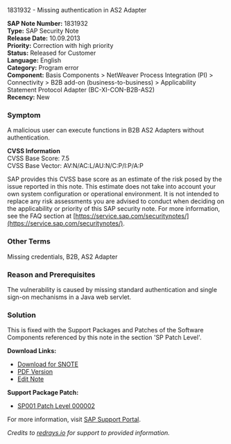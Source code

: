 1831932 - Missing authentication in AS2 Adapter

**SAP Note Number:** 1831932  
**Type:** SAP Security Note  
**Release Date:** 10.09.2013  
**Priority:** Correction with high priority  
**Status:** Released for Customer  
**Language:** English  
**Category:** Program error  
**Component:** Basis Components > NetWeaver Process Integration (PI) > Connectivity > B2B add-on (business-to-business) > Applicability Statement Protocol Adapter (BC-XI-CON-B2B-AS2)  
**Recency:** New  

### Symptom

A malicious user can execute functions in B2B AS2 Adapters without authentication.

**CVSS Information**  
CVSS Base Score: 7.5  
CVSS Base Vector: AV:N/AC:L/AU:N/C:P/I:P/A:P

SAP provides this CVSS base score as an estimate of the risk posed by the issue reported in this note. This estimate does not take into account your own system configuration or operational environment. It is not intended to replace any risk assessments you are advised to conduct when deciding on the applicability or priority of this SAP security note. For more information, see the FAQ section at [https://service.sap.com/securitynotes/](https://service.sap.com/securitynotes/).

### Other Terms

Missing credentials, B2B, AS2 Adapter

### Reason and Prerequisites

The vulnerability is caused by missing standard authentication and single sign-on mechanisms in a Java web servlet.

### Solution

This is fixed with the Support Packages and Patches of the Software Components referenced by this note in the section 'SP Patch Level'.

**Download Links:**  
- [Download for SNOTE](https://notesdownloads.sap.com/note/0040000017616282017)  
- [PDF Version](https://userapps.support.sap.com/sap/support/sfm/notes/print/0001831932?language=en-US&token=9040C19B892A77CF63D2147E571DB84F)  
- [Edit Note](https://me.sap.com/sap/support/notes/edit/0001831932)

**Support Package Patch:**  
- [SP001 Patch Level 000002](https://userapps.support.sap.com/sap/support/swdc/notes?cvnr=01200314690200017576&support_package=SP001&patch_level=000002)

For more information, visit [SAP Support Portal](https://me.sap.com/).

_Credits to [redrays.io](https://redrays.io) for support to provided information._